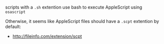 
scripts with a `.sh` extention use bash to execute AppleScript using `osascript`

Otherwise, it seems like AppleScript files should have a `.scpt` extention by default:

- http://fileinfo.com/extension/scpt

